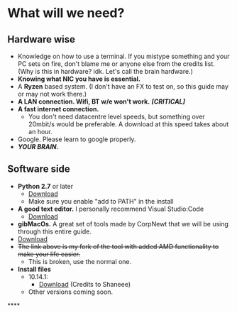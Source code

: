 # What will we need?

## Hardware wise

* Knowledge on how to use a terminal. If you mistype something and your PC sets on fire, don't blame me or anyone else from the credits list. \(Why is this in hardware? idk. Let's call the brain hardware.\)
* **Knowing what NIC you have is essential.**
* A **Ryzen** based system. \(I don't have an FX to test on, so this guide may or may not work there.\)
* **A LAN connection. Wifi, BT w/e won't work.** _**\[CRITICAL\]**_
* **A fast internet connection.**
  * You don't need datacentre level speeds, but something over 20mbit/s would be preferable. A download at this speed takes about an hour.
* Google. Please learn to google properly.
* _**YOUR BRAIN.**_

## Software side

* **Python 2.7** or later
  * [Download](https://www.python.org/downloads/windows/​)
  * Make sure you enable "add to PATH" in the install
* **A good text editor.** I personally recommend Visual Studio:Code
  * [Download](https://code.visualstudio.com/#alt-downloads)
* **gibMacOs.** A great set of tools made by CorpNewt that we will be using through this entire guide.
* [Download](https://github.com/CorpNewt/gibMacOS)
* ~~The link above is my fork of the tool with added AMD functionality to make your life easier.~~ 
  * This is broken, use the normal one.
* **Install files**
  * 10.14.1:
    * [Download](https://github.com/IOIIIO/AMDMojave/tree/master/files) \(Credits to Shaneee\)
  * Other versions coming soon.

\*\*\*\*

  
  


